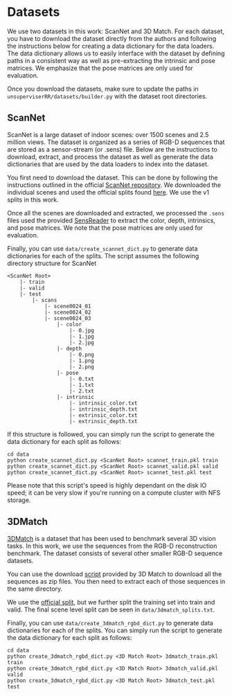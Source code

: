 # Datasets 

We use two datasets in this work: ScanNet and 3D Match. For each dataset, you have to download the
dataset directly from the authors and following the instructions below for creating a data
dictionary for the data loaders. The data dictionary allows us to easily interface with the dataset
by defining paths in a consistent way as well as pre-extracting the intrinsic and pose matrices. 
We emphasize that the pose matrices are only used for evaluation. 

Once you download the datasets, make sure to update the paths in
`unsuperviserRR/datasets/builder.py` with the dataset root directories. 

## ScanNet

ScanNet is a large dataset of indoor scenes: over 1500 scenes and 2.5 million views. 
The dataset is organized as a series of RGB-D sequences that are stored as a sensor-stream (or
.sens) file. Below are the instructions to download, extract, and process the dataset as well as
generate the data dictionaries that are used by the data loaders to index into the dataset. 

You first need to download the dataset. This can be done by following the instructions outlined in
the official [ScanNet repository](https://github.com/ScanNet/ScanNet). 
We downloaded the individual scenes and used the official splits found
[here](https://github.com/ScanNet/ScanNet/tree/master/Tasks/Benchmark). 
We use the v1 splits in this work.  

Once all the scenes are downloaded and extracted, we processed the `.sens` files used the provided
[SensReader](https://github.com/ScanNet/ScanNet/tree/master/SensReader/python) to extract the color,
depth, intrinsics, and pose matrices. We note that the pose matrices are only used for evaluation. 

Finally, you can use `data/create_scannet_dict.py` to generate data dictionaries for each of the
splits. The script assumes the following directory structure for ScanNet

```
<ScanNet Root>
    |- train
    |- valid
    |- test
        |- scans
            |- scene0024_01 
            |- scene0024_02 
            |- scene0024_03 
                |- color 
                    |- 0.jpg
                    |- 1.jpg
                    |- 2.jpg
                |- depth 
                    |- 0.png
                    |- 1.png
                    |- 2.png
                |- pose
                    |- 0.txt
                    |- 1.txt
                    |- 2.txt
                |- intrinsic
                    |- intrinsic_color.txt
                    |- intrinsic_depth.txt
                    |- extrinsic_color.txt
                    |- extrinsic_depth.txt
```

If this structure is followed, you can simply run the script to generate the data dictionary 
for each split as follows:

```
cd data 
python create_scannet_dict.py <ScanNet Root> scannet_train.pkl train
python create_scannet_dict.py <ScanNet Root> scannet_valid.pkl valid
python create_scannet_dict.py <ScanNet Root> scannet_test.pkl test
```

Please note that this script's speed is highly dependant on the disk IO speed; 
it can be very slow if you're running on a compute cluster with NFS storage.

## 3DMatch

[3DMatch](https://3dmatch.cs.princeton.edu) is a dataset that has been used to benchmark several 3D
vision tasks. In this work, we use the sequences from the RGB-D reconstruction benchmark. The
dataset consists of several other smaller RGB-D sequence datasets. 

You can use the download
[script](http://vision.princeton.edu/projects/2016/3DMatch/downloads/rgbd-datasets/download.sh) 
provided by 3D Match to download all the sequences as zip files. You then need to extract each of
those sequences in the same directory. 

We use the [official
split](http://vision.princeton.edu/projects/2016/3DMatch/downloads/rgbd-datasets/split.txt), but we
further split the training set into train and valid. The final scene level split can be seen in 
`data/3dmatch_splits.txt`.  

Finally, you can use `data/create_3dmatch_rgbd_dict.py` to generate data dictionaries for each of the
splits. You can simply run the script to generate the data dictionary 
for each split as follows:
```
cd data 
python create_3dmatch_rgbd_dict.py <3D Match Root> 3dmatch_train.pkl train
python create_3dmatch_rgbd_dict.py <3D Match Root> 3dmatch_valid.pkl valid
python create_3dmatch_rgbd_dict.py <3D Match Root> 3dmatch_test.pkl test
```

